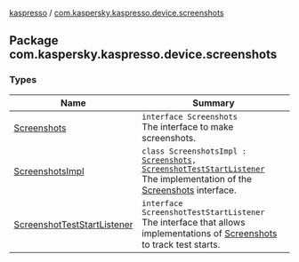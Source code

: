 [kaspresso](../index.md) / [com.kaspersky.kaspresso.device.screenshots](./index.md)

## Package com.kaspersky.kaspresso.device.screenshots

### Types

| Name | Summary |
|---|---|
| [Screenshots](-screenshots/index.md) | `interface Screenshots`<br>The interface to make screenshots. |
| [ScreenshotsImpl](-screenshots-impl/index.md) | `class ScreenshotsImpl : `[`Screenshots`](-screenshots/index.md)`, `[`ScreenshotTestStartListener`](-screenshot-test-start-listener/index.md)<br>The implementation of the [Screenshots](-screenshots/index.md) interface. |
| [ScreenshotTestStartListener](-screenshot-test-start-listener/index.md) | `interface ScreenshotTestStartListener`<br>The interface that allows implementations of [Screenshots](-screenshots/index.md) to track test starts. |

